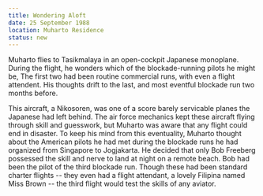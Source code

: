 ```yaml
---
title: Wondering Aloft
date: 25 September 1988
location: Muharto Residence
status: new
---
```


Muharto flies to Tasikmalaya in an open-cockpit Japanese monoplane. During the flight, he wonders which of the blockade-running pilots he might be, The first two had been routine commercial runs, with even a flight attendent. His thoughts drift to the last, and most eventful blockade run two months before. 

This aircraft, a Nikosoren, was one of a score barely servicable planes the Japanese had left behind. The air force mechanics kept these aircraft flying through skill and guesswork, but Muharto was aware that any flight could end in disaster. To keep his mind from this eventuality, Muharto  thought about the American pilots he had met during the blockade runs he had organized from Singapore to Jogjakarta. He  decided that only Bob Freeberg possessed the skill and nerve to land at night on a remote beach. Bob had been the pilot of the third blockade run. Though these had been standard charter flights -- they even had a flight attendant, a lovely Filipina named Miss Brown -- the third flight would test the skills of any aviator.
